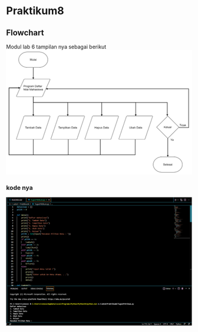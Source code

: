# Praktikum8
## Flowchart
Modul lab 6 tampilan nya sebagai berikut
![Gambar 1](screenshoot/ss1.png)

### kode nya
![Gambar 2](screenshoot/ss2.png)
